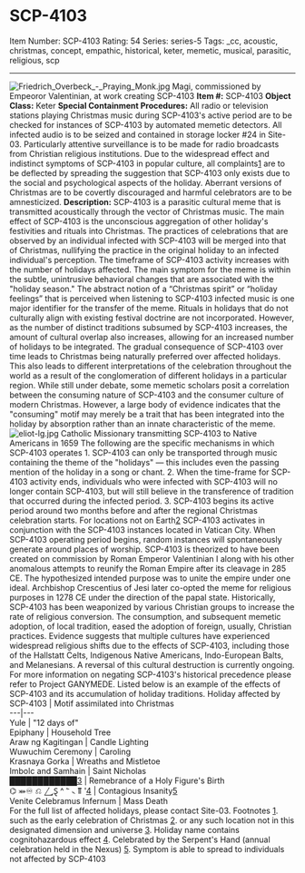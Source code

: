 # SCP-4103
Item Number: SCP-4103
Rating: 54
Series: series-5
Tags: _cc, acoustic, christmas, concept, empathic, historical, keter, memetic, musical, parasitic, religious, scp

---

![Friedrich_Overbeck_-_Praying_Monk.jpg](https://upload.wikimedia.org/wikipedia/commons/b/b2/Friedrich_Overbeck_-_Praying_Monk.jpg)
Magi, commissioned by Empeoror Valentinian, at work creating SCP-4103
**Item #:** SCP-4103
**Object Class:** Keter
**Special Containment Procedures:** All radio or television stations playing Christmas music during SCP-4103's active period are to be checked for instances of SCP-4103 by automated memetic detectors. All infected audio is to be seized and contained in storage locker #24 in Site-03.
Particularly attentive surveillance is to be made for radio broadcasts from Christian religious institutions.
Due to the widespread effect and indistinct symptoms of SCP-4103 in popular culture, all complaints[1](javascript:;) are to be deflected by spreading the suggestion that SCP-4103 only exists due to the social and psychological aspects of the holiday.
Aberrant versions of Christmas are to be covertly discouraged and harmful celebrators are to be amnesticized.
**Description:** SCP-4103 is a parasitic cultural meme that is transmitted acoustically through the vector of Christmas music.
The main effect of SCP-4103 is the unconscious aggregation of other holiday's festivities and rituals into Christmas. The practices of celebrations that are observed by an individual infected with SCP-4103 will be merged into that of Christmas, nullifying the practice in the original holiday to an infected individual's perception. The timeframe of SCP-4103 activity increases with the number of holidays affected.
The main symptom for the meme is within the subtle, unintrusive behavioral changes that are associated with the "holiday season." The abstract notion of a “Christmas spirit” or “holiday feelings” that is perceived when listening to SCP-4103 infected music is one major identifier for the transfer of the meme.
Rituals in holidays that do not culturally align with existing festival doctrine are not incorporated. However, as the number of distinct traditions subsumed by SCP-4103 increases, the amount of cultural overlap also increases, allowing for an increased number of holidays to be integrated.
The gradual consequence of SCP-4103 over time leads to Christmas being naturally preferred over affected holidays. This also leads to different interpretations of the celebration throughout the world as a result of the conglomeration of different holidays in a particular region.
While still under debate, some memetic scholars posit a correlation between the consuming nature of SCP-4103 and the consumer culture of modern Christmas. However, a large body of evidence indicates that the "consuming" motif may merely be a trait that has been integrated into the holiday by absorption rather than an innate characteristic of the meme.
![eliot-lg.jpg](https://www.missionaryetexts.org/images/eliot-lg.jpg)
Catholic Missionary transmitting SCP-4103 to Native Americans in 1659
The following are the specific mechanisms in which SCP-4103 operates
1\. SCP-4103 can only be transported through music containing the theme of the "holidays" — this includes even the passing mention of the holiday in a song or chant.
2\. When the time-frame for SCP-4103 activity ends, individuals who were infected with SCP-4103 will no longer contain SCP-4103, but will still believe in the transference of tradition that occurred during the infected period.
3\. SCP-4103 begins its active period around two months before and after the regional Christmas celebration starts. For locations not on Earth[2](javascript:;) SCP-4103 activates in conjunction with the SCP-4103 instances located in Vatican City. When SCP-4103 operating period begins, random instances will spontaneously generate around places of worship.
SCP-4103 is theorized to have been created on commission by Roman Emperor Valentinian I along with his other anomalous attempts to reunify the Roman Empire after its cleavage in 285 CE. The hypothesized intended purpose was to unite the empire under one ideal. Archbishop Crescentius of Jesi later co-opted the meme for religious purposes in 1278 CE under the direction of the papal state.
Historically, SCP-4103 has been weaponized by various Christian groups to increase the rate of religious conversion. The consumption, and subsequent memetic adoption, of local tradition, eased the adoption of foreign, usually, Christian practices.
Evidence suggests that multiple cultures have experienced widespread religious shifts due to the effects of SCP-4103, including those of the Hallstatt Celts, Indigenous Native Americans, Indo-European Balts, and Melanesians. A reversal of this cultural destruction is currently ongoing. For more information on negating SCP-4103's historical precedence please refer to Project GANYMEDE.
Listed below is an example of the effects of SCP-4103 and its accumulation of holiday traditions.
Holiday affected by SCP-4103 | Motif assimilated into Christmas  
---|---  
Yule | "12 days of"  
Epiphany | Household Tree  
Araw ng Kagitingan | Candle Lighting  
Wuwuchim Ceremony | Caroling  
Krasnaya Gorka | Wreaths and Mistletoe  
Imbolc and Samhain | Saint Nicholas  
████████████[3](javascript:;) | Remebrance of a Holy Figure's Birth  
⌬ ⤘♾ ⎌ ⎳Ȿ ^ ꜠ ꜡ ỻ '[4](javascript:;) | Contagious Insanity[5](javascript:;)  
Venite Celebramus Infernum | Mass Death  
For the full list of affected holidays, please contact Site-03.
Footnotes
[1](javascript:;). such as the early celebration of Christmas
[2](javascript:;). or any such location not in this designated dimension and universe
[3](javascript:;). Holiday name contains cognitohazardous effect
[4](javascript:;). Celebrated by the Serpent's Hand (annual celebration held in the Nexus)
[5](javascript:;). Symptom is able to spread to individuals not affected by SCP-4103